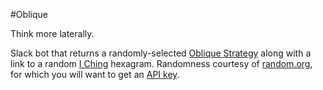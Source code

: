 #Oblique

Think more laterally.

Slack bot that returns a randomly-selected [Oblique Strategy](http://www.rtqe.net/ObliqueStrategies/Ed1.html) along with a link to a random [I Ching](http://www.akirarabelais.com/i/i.html) hexagram. Randomness courtesy of [random.org](http://random.org), for which you will want to get an [API key](https://api.random.org/api-keys).
